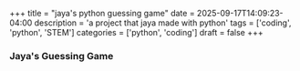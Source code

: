 +++ 
title = "jaya's python guessing game"
date = 2025-09-17T14:09:23-04:00
description = 'a project that jaya made with python'
tags = ['coding', 'python', 'STEM']
categories = ['python', 'coding']
draft = false
+++

<script type="module" src="https://pyscript.net/releases/2025.7.3/core.js"></script>
<script type="module">
    const loading = document.getElementById('loading');
    addEventListener('py:ready', () => loading.close());
    loading.showModal();
</script>
<script src="/python/mini-coi.js" scope="./"></script>

<h3>Jaya's Guessing Game</h3>

<div id="terminal-container">
  <div id="terminal-container-inner">
    <script type="py" src="/python/main.py" config="/python/pyscript.toml" terminal worker></script>
  </div>
</div>

<br>
